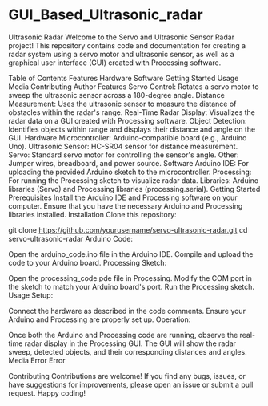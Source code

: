 # GUI_Based_Ultrasonic_radar

Ultrasonic Radar
Welcome to the Servo and Ultrasonic Sensor Radar project! This repository contains code and documentation for creating a radar system using a servo motor and ultrasonic sensor, as well as a graphical user interface (GUI) created with Processing software.

Table of Contents
Features
Hardware
Software
Getting Started
Usage
Media
Contributing
Author
Features
Servo Control: Rotates a servo motor to sweep the ultrasonic sensor across a 180-degree angle.
Distance Measurement: Uses the ultrasonic sensor to measure the distance of obstacles within the radar's range.
Real-Time Radar Display: Visualizes the radar data on a GUI created with Processing software.
Object Detection: Identifies objects within range and displays their distance and angle on the GUI.
Hardware
Microcontroller: Arduino-compatible board (e.g., Arduino Uno).
Ultrasonic Sensor: HC-SR04 sensor for distance measurement.
Servo: Standard servo motor for controlling the sensor's angle.
Other: Jumper wires, breadboard, and power source.
Software
Arduino IDE: For uploading the provided Arduino sketch to the microcontroller.
Processing: For running the Processing sketch to visualize radar data.
Libraries: Arduino libraries (Servo) and Processing libraries (processing.serial).
Getting Started
Prerequisites
Install the Arduino IDE and Processing software on your computer.
Ensure that you have the necessary Arduino and Processing libraries installed.
Installation
Clone this repository:

git clone https://github.com/yourusername/servo-ultrasonic-radar.git
cd servo-ultrasonic-radar
Arduino Code:

Open the arduino_code.ino file in the Arduino IDE.
Compile and upload the code to your Arduino board.
Processing Sketch:

Open the processing_code.pde file in Processing.
Modify the COM port in the sketch to match your Arduino board's port.
Run the Processing sketch.
Usage
Setup:

Connect the hardware as described in the code comments.
Ensure your Arduino and Processing are properly set up.
Operation:

Once both the Arduino and Processing code are running, observe the real-time radar display in the Processing GUI.
The GUI will show the radar sweep, detected objects, and their corresponding distances and angles.
Media
Error Error

Contributing
Contributions are welcome! If you find any bugs, issues, or have suggestions for improvements, please open an issue or submit a pull request. Happy coding!
